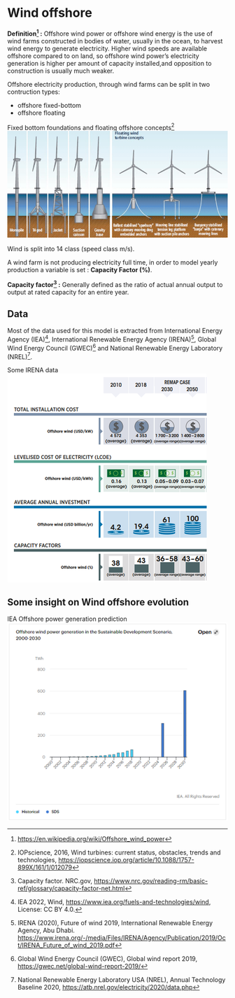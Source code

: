 # Wind offshore

**Definition[^1] :**
Offshore wind power or offshore wind energy is the use of wind farms constructed in bodies of water, usually in the ocean, to harvest wind energy to generate electricity. Higher wind speeds are available offshore compared to on land, so offshore wind power’s electricity generation is higher per amount of capacity installed,and opposition to construction is usually much weaker.

Offshore electricity production, through wind farms can be split in two contruction types:
- offshore fixed-bottom
- offshore floating

Fixed bottom foundations and floating offshore concepts[^2]
![](Fixed-bottom-foundations-and-floating-offshore-concepts-9.png) 
  
Wind is split into 14 class (speed class m/s).

A wind farm is not producing electricity full time, in order to model yearly production a variable is set : **Capacity Factor (%)**.

**Capacity factor[^3] :** Generally defined as the ratio of actual annual output to output at rated capacity for an entire year.  

## Data     
Most of the data used for this model is extracted from International Energy Agency (IEA)[^4], 
International Renewable Energy Agency (IRENA)[^5], Global Wind Energy Council (GWEC)[^6] and National Renewable Energy Laboratory (NREL)[^7]. 

Some IRENA data
![](irena-offshore.png) 
## Some insight on Wind offshore evolution
IEA Offshore power generation prediction
![](IEA-offshore-prediction.PNG) 

[^1]: https://en.wikipedia.org/wiki/Offshore_wind_power
[^2]: IOPscience, 2016,  Wind turbines: current status, obstacles, trends and technologies, https://iopscience.iop.org/article/10.1088/1757-899X/161/1/012079
[^3]: Capacity factor. NRC.gov, https://www.nrc.gov/reading-rm/basic-ref/glossary/capacity-factor-net.html
[^4]: IEA 2022, Wind, https://www.iea.org/fuels-and-technologies/wind, License: CC BY 4.0.
[^5]: IRENA (2020), Future of wind 2019, International Renewable Energy Agency, Abu Dhabi. https://www.irena.org/-/media/Files/IRENA/Agency/Publication/2019/Oct/IRENA_Future_of_wind_2019.pdf
[^6]: Global Wind Energy Council (GWEC), Global wind report 2019, https://gwec.net/global-wind-report-2019/
[^7]: National Renewable Energy Laboratory USA (NREL), Annual Technology Baseline 2020, https://atb.nrel.gov/electricity/2020/data.php